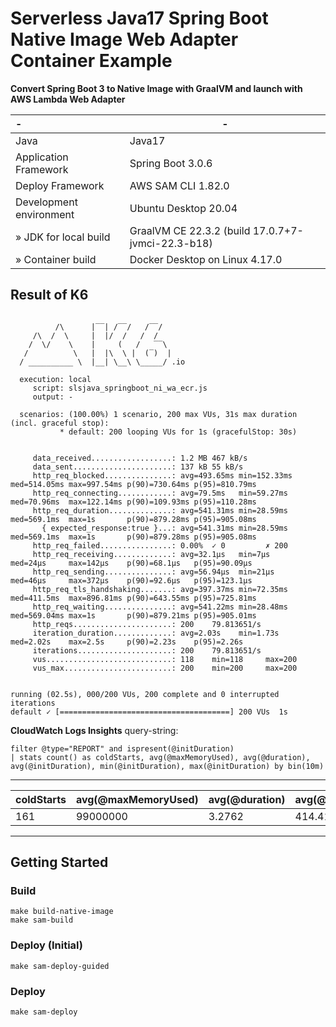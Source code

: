 # Serverless Java17 Spring Boot Native Image Web Adapter Container Example

**Convert Spring Boot 3 to Native Image with GraalVM and launch with AWS Lambda Web Adapter**

| -                       | -                                                 |
|:------------------------|---------------------------------------------------|
| Java                    | Java17                                            |
| Application Framework   | Spring Boot 3.0.6                                 |
| Deploy Framework        | AWS SAM CLI 1.82.0                                |
| Development environment | Ubuntu Desktop 20.04                              |
| » JDK for local build   | GraalVM CE 22.3.2 (build 17.0.7+7-jvmci-22.3-b18) |
| » Container build       | Docker Desktop on Linux 4.17.0                    |

## Result of K6

```

          /\      |‾‾| /‾‾/   /‾‾/   
     /\  /  \     |  |/  /   /  /    
    /  \/    \    |     (   /   ‾‾\  
   /          \   |  |\  \ |  (‾)  | 
  / __________ \  |__| \__\ \_____/ .io

  execution: local
     script: slsjava_springboot_ni_wa_ecr.js
     output: -

  scenarios: (100.00%) 1 scenario, 200 max VUs, 31s max duration (incl. graceful stop):
           * default: 200 looping VUs for 1s (gracefulStop: 30s)


     data_received..................: 1.2 MB 467 kB/s
     data_sent......................: 137 kB 55 kB/s
     http_req_blocked...............: avg=493.65ms min=152.33ms med=514.05ms max=997.54ms p(90)=730.64ms p(95)=810.79ms
     http_req_connecting............: avg=79.5ms   min=59.27ms  med=70.96ms  max=122.14ms p(90)=109.93ms p(95)=110.28ms
     http_req_duration..............: avg=541.31ms min=28.59ms  med=569.1ms  max=1s       p(90)=879.28ms p(95)=905.08ms
       { expected_response:true }...: avg=541.31ms min=28.59ms  med=569.1ms  max=1s       p(90)=879.28ms p(95)=905.08ms
     http_req_failed................: 0.00%  ✓ 0         ✗ 200  
     http_req_receiving.............: avg=32.1µs   min=7µs      med=24µs     max=142µs    p(90)=68.1µs   p(95)=90.09µs 
     http_req_sending...............: avg=56.94µs  min=21µs     med=46µs     max=372µs    p(90)=92.6µs   p(95)=123.1µs 
     http_req_tls_handshaking.......: avg=397.37ms min=72.35ms  med=411.5ms  max=896.81ms p(90)=643.55ms p(95)=725.81ms
     http_req_waiting...............: avg=541.22ms min=28.48ms  med=569.04ms max=1s       p(90)=879.21ms p(95)=905.01ms
     http_reqs......................: 200    79.813651/s
     iteration_duration.............: avg=2.03s    min=1.73s    med=2.02s    max=2.5s     p(90)=2.23s    p(95)=2.26s   
     iterations.....................: 200    79.813651/s
     vus............................: 118    min=118     max=200
     vus_max........................: 200    min=200     max=200


running (02.5s), 000/200 VUs, 200 complete and 0 interrupted iterations
default ✓ [======================================] 200 VUs  1s
```

**CloudWatch Logs Insights**
query-string:
```
filter @type="REPORT" and ispresent(@initDuration)
| stats count() as coldStarts, avg(@maxMemoryUsed), avg(@duration), avg(@initDuration), min(@initDuration), max(@initDuration) by bin(10m)
```
---
| coldStarts | avg(@maxMemoryUsed) | avg(@duration) | avg(@initDuration) | min(@initDuration) | max(@initDuration) |
|------------|---------------------|----------------|--------------------|--------------------|--------------------|
| 161        | 99000000            | 3.2762         | 414.4176           | 216.84             | 776.54             |
---

## Getting Started

### Build
```make
make build-native-image
make sam-build
```

### Deploy (Initial)
```make
make sam-deploy-guided
```

### Deploy
```
make sam-deploy
```
